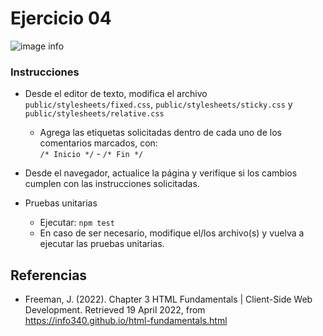 # Ejercicio 04

![image info](images/ejercicio04.png)

### Instrucciones

* Desde el editor de texto, modifica el archivo `public/stylesheets/fixed.css`, `public/stylesheets/sticky.css` y `public/stylesheets/relative.css`
	+ Agrega las etiquetas solicitadas dentro de cada uno de los comentarios marcados, con:  
	`/* Inicio */` - `/* Fin */`
* Desde el navegador, actualice la página y verifique si los cambios cumplen con las instrucciones solicitadas.
* Pruebas unitarias

	+ Ejecutar: `npm test`
	+ En caso de ser necesario, modifique el/los archivo(s) y vuelva a ejecutar las pruebas unitarias.

## Referencias 

* Freeman, J. (2022). Chapter 3 HTML Fundamentals | Client-Side Web Development. Retrieved 19 April 2022, from https://info340.github.io/html-fundamentals.html